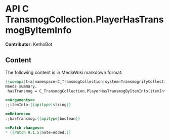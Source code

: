 # API C TransmogCollection.PlayerHasTransmogByItemInfo

**Contributor:** KethoBot

## Content

The following content is in MediaWiki markdown format:

```mediawiki
{{wowapi|t=a|namespace=C_TransmogCollection|system=TransmogrifyCollection}}
Needs summary.
 hasTransmog = C_TransmogCollection.PlayerHasTransmogByItemInfo(itemInfo)

==Arguments==
:;itemInfo:{{apitype|string}}

==Returns==
:;hasTransmog:{{apitype|boolean}}

==Patch changes==
* {{Patch 9.1.5|note=Added.}}
```